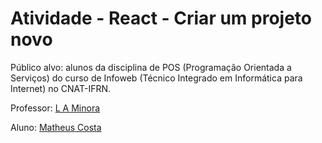 # Atividade - React - Criar um projeto novo

Público alvo: alunos da disciplina de POS (Programação Orientada a Serviços) do curso de Infoweb (Técnico Integrado em Informática para Internet) no CNAT-IFRN.

Professor: [L A Minora](https://github.com/leonardo-minora)

Aluno: [Matheus Costa](https://github.com/Matheusdsc2006)
